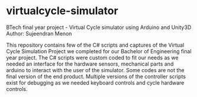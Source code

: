 # virtualcycle-simulator
BTech final year project - Virtual Cycle simulator using Arduino and Unity3D
Author: Sujeendran Menon

This repository contains few of the C# scripts and captures of the Virtual Cycle Simulation Project we completed for our Bachelor of Engineering final year project.
The C# scripts were custom coded to fit our needs as we needed an interface for the hardware sensors, mechanical parts and arduino to interact with the user of the simulator. Some codes are not the final version of the end product.
Multiple versions of the controller scripts exist for debugging as we needed keyboard controls and cycle hardware controls.
